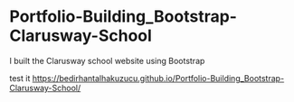 # Portfolio-Building_Bootstrap-Clarusway-School
I built the Clarusway school website using Bootstrap

test it
https://bedirhantalhakuzucu.github.io/Portfolio-Building_Bootstrap-Clarusway-School/
